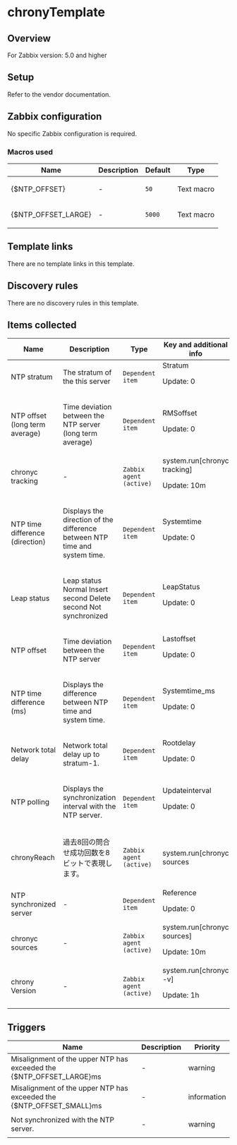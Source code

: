 # chronyTemplate

## Overview

For Zabbix version: 5.0 and higher

## Setup

Refer to the vendor documentation.

## Zabbix configuration

No specific Zabbix configuration is required.

### Macros used

|Name|Description|Default|Type|
|----|-----------|-------|----|
|{$NTP_OFFSET}|<p>-</p>|`50`|Text macro|
|{$NTP_OFFSET_LARGE}|<p>-</p>|`5000`|Text macro|
## Template links

There are no template links in this template.

## Discovery rules

There are no discovery rules in this template.

## Items collected

|Name|Description|Type|Key and additional info|
|----|-----------|----|----|
|NTP stratum|<p>The stratum of the this server</p>|`Dependent item`|Stratum<p>Update: 0</p>|
|NTP offset (long term average)|<p>Time deviation between the NTP server (long term average)</p>|`Dependent item`|RMSoffset<p>Update: 0</p>|
|chronyc tracking|<p>-</p>|`Zabbix agent (active)`|system.run[chronyc tracking]<p>Update: 10m</p>|
|NTP time difference (direction)|<p>Displays the direction of the difference between NTP time and system time.</p>|`Dependent item`|Systemtime<p>Update: 0</p>|
|Leap status|<p>Leap status Normal Insert second Delete second Not synchronized</p>|`Dependent item`|LeapStatus<p>Update: 0</p>|
|NTP offset|<p>Time deviation between the NTP server</p>|`Dependent item`|Lastoffset<p>Update: 0</p>|
|NTP time difference (ms)|<p>Displays the difference between NTP time and system time.</p>|`Dependent item`|Systemtime_ms<p>Update: 0</p>|
|Network total delay|<p>Network total delay up to stratum-1.</p>|`Dependent item`|Rootdelay<p>Update: 0</p>|
|NTP polling|<p>Displays the synchronization interval with the NTP server.</p>|`Dependent item`|Updateinterval<p>Update: 0</p>|
|chronyReach|<p>過去8回の問合せ成功回数を8ビットで表現します。</p>|`Zabbix agent (active)`|system.run[chronyc sources|grep \* |awk '{print$5}']<p>Update: 10m</p>|
|NTP synchronized server|<p>-</p>|`Dependent item`|Reference<p>Update: 0</p>|
|chronyc sources|<p>-</p>|`Zabbix agent (active)`|system.run[chronyc sources]<p>Update: 10m</p>|
|chrony Version|<p>-</p>|`Zabbix agent (active)`|system.run[chronyc -v]<p>Update: 1h</p>|
## Triggers

|Name|Description|Priority|
|----|-----------|----|
|Misalignment of the upper NTP has exceeded the {$NTP_OFFSET_LARGE}ms|<p>-</p>|warning|
|Misalignment of the upper NTP has exceeded the {$NTP_OFFSET_SMALL}ms|<p>-</p>|information|
|Not synchronized with the NTP server.|<p>-</p>|warning|
